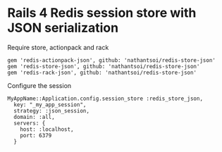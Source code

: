 # Rails 4 Redis session store with JSON serialization

Require store, actionpack and rack

```
gem 'redis-actionpack-json', github: 'nathantsoi/redis-store-json'
gem 'redis-store-json', github: 'nathantsoi/redis-store-json'
gem 'redis-rack-json', github: 'nathantsoi/redis-store-json'
```

Configure the session

```
MyAppName::Application.config.session_store :redis_store_json,
  key: "_my_app_session",
  strategy: :json_session,
  domain: :all,
  servers: {
    host: :localhost,
    port: 6379
  }
```
